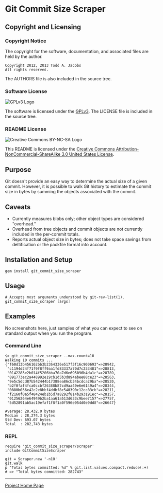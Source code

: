 # Git Commit Size Scraper

## Copyright and Licensing

### Copyright Notice

The copyright for the software, documentation, and associated files are
held by the author.

    Copyright 2012, 2013 Todd A. Jacobs
    All rights reserved.

The AUTHORS file is also included in the source tree.

### Software License

![GPLv3 Logo](http://www.gnu.org/graphics/gplv3-88x31.png)

The software is licensed under the
[GPLv3](http://www.gnu.org/copyleft/gpl.html). The LICENSE file is
included in the source tree.

### README License

![Creative Commons BY-NC-SA
Logo](http://i.creativecommons.org/l/by-nc-sa/3.0/us/88x31.png)

This README is licensed under the [Creative Commons
Attribution-NonCommercial-ShareAlike 3.0 United States
License](http://creativecommons.org/licenses/by-nc-sa/3.0/us/).

## Purpose

Git doesn't provide an easy way to determine the actual size of a given
commit. However, it is possible to walk Git history to estimate the
commit size in bytes by summing the objects associated with the commit.

## Caveats

- Currently measures blobs only; other object types are considered
  "overhead."
- Overhead from tree objects and commit objects are not currently
  included in the per-commit totals.
- Reports actual object size in bytes; does not take space savings from
  deltification or the packfile format into account.

## Installation and Setup

    gem install git_commit_size_scraper

## Usage

    # Accepts most arguments understood by git-rev-list(1).
    git_commit_size_scraper [args]

## Examples

No screenshots here, just samples of what you can expect to see on
standard output when you run the program.

### Command Line

    $> git_commit_size_scraper --max-count=10
    Walking 10 commits ...
    {"f60d13b456162bb3b2364336e517f3f16c900693"=>28942,
     "c1194d24f71f9f8ff9aa1fd83337a70d7c233481"=>28813,
     "0142283e2b014f5206bba70a7d6e695096b4da1c"=>28789,
     "891773ec2a448992e19cb1d5b3d894abee88ce23"=>28563,
     "9e5c5dcd87b542444b17388ea86cb34bcdca29ba"=>28520,
     "b2f0faf4fca0ccbf26388b87cd9aa49e6e6149a4"=>28344,
     "0880b036e42c2e8bbf4ddbf8c540390c12cc83cb"=>28211,
     "f2160f0a5f48424eb1b5d7a8292f814b293191ec"=>28157,
     "01256264e64949b2ba1aa61a513d633c9bee7157"=>27757,
     "5d52891ab5ac19efaf1f8f1a0f596e954d0e9dd8"=>26647}

    Average: 28,432.0 bytes
    Median : 28,274.3 bytes
    Std Dev: 693.07 bytes
    Total  : 282,743 bytes

### REPL

    require 'git_commit_size_scraper/scraper'
    include GitCommitSizeScraper

    git = Scraper.new '-n10'
    git.walk
    p "Total bytes committed: %d" % git.list.values.compact.reduce(:+)
    # => "Total bytes committed: 282743"

----

[Project Home Page](https://github.com/CodeGnome/git_commit_size_scraper)
